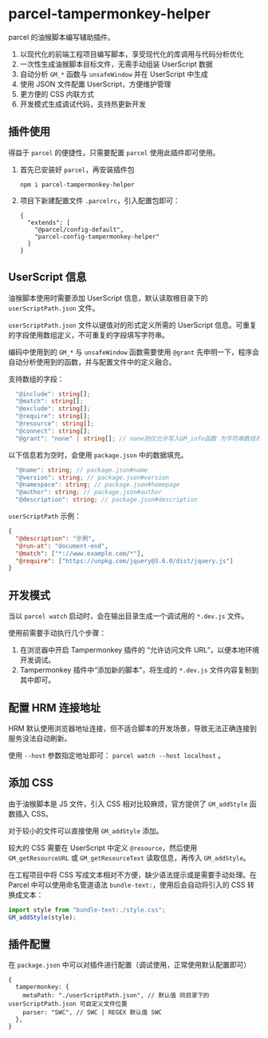 # parcel-tampermonkey-helper

parcel 的油猴脚本编写辅助插件。

1. 以现代化的前端工程项目编写脚本，享受现代化的库调用与代码分析优化
2. 一次性生成油猴脚本目标文件，无需手动组装 UserScript 数据
3. 自动分析 `GM_*` 函数与 `unsafeWindow` 并在 UserScript 中生成
4. 使用 JSON 文件配置 UserScript，方便维护管理
5. 更方便的 CSS 内联方式
6. 开发模式生成调试代码，支持热更新开发

## 插件使用

得益于 `parcel` 的便捷性，只需要配置 `parcel` 使用此插件即可使用。

1. 首先已安装好 `parcel`，再安装插件包

   ```
   npm i parcel-tampermonkey-helper
   ```

2. 项目下新建配置文件 `.parcelrc`，引入配置包即可：

   ```
   {
     "extends": [
       "@parcel/config-default",
       "parcel-config-tampermonkey-helper"
     ]
   }
   ```

## UserScript 信息

油猴脚本使用时需要添加 UserScript 信息，默认读取根目录下的 `userScriptPath.json` 文件。

`userScriptPath.json` 文件以键值对的形式定义所需的 UserScript 信息。可重复的字段使用数组定义，不可重复的字段填写字符串。

编码中使用到的 `GM_*` 与 `unsafeWindow` 函数需要使用 `@grant` 先申明一下，程序会自动分析使用到的函数，并与配置文件中的定义融合。

支持数组的字段：

```typescript
  "@include": string[];
  "@match": string[];
  "@exclude": string[];
  "@require": string[];
  "@resource": string[];
  "@connect": string[];
  "@grant": "none" | string[]; // none则仅允许写入GM_info函数 为字符串数组则与提取函数名合并
```

以下信息若为空时，会使用 `package.json` 中的数据填充。

```typescript
  "@name": string; // package.json#name
  "@version": string; // package.json#version
  "@namespace": string; // package.json#homepage
  "@author": string; // package.json#author
  "@description": string; // package.json#description
```

`userScriptPath` 示例：

```json
{
  "@description": "示例",
  "@run-at": "document-end",
  "@match": ["*://www.example.com/*"],
  "@require": ["https://unpkg.com/jquery@3.6.0/dist/jquery.js"]
}
```

## 开发模式

当以 `parcel watch` 启动时，会在输出目录生成一个调试用的 `*.dev.js` 文件。

使用前需要手动执行几个步骤：

1. 在浏览器中开启 Tampermonkey 插件的 “允许访问文件 URL”，以便本地环境开发调试。
2. Tampermonkey 插件中“添加新的脚本”，将生成的 `*.dev.js` 文件内容复制到其中即可。

## 配置 HRM 连接地址

HRM 默认使用浏览器地址连接，但不适合脚本的开发场景，导致无法正确连接到服务没法自动刷新。

使用 `--host` 参数指定地址即可： `parcel watch --host localhost` 。

## 添加 CSS

由于油猴脚本是 JS 文件，引入 CSS 相对比较麻烦，官方提供了 `GM_addStyle` 函数插入 CSS。

对于较小的文件可以直接使用 `GM_addStyle` 添加。

较大的 CSS 需要在 UserScript 中定义 `@resource`，然后使用 `GM_getResourceURL` 或 `GM_getResourceText` 读取信息，再传入 `GM_addStyle`。

在工程项目中将 CSS 写成文本相对不方便，缺少语法提示或是需要手动处理。在 Parcel 中可以使用命名管道语法 `bundle-text:`，使用后会自动将引入的 CSS 转换成文本：

```typescript
import style from "bundle-text:./style.css";
GM_addStyle(style);
```

## 插件配置

在 `package.json` 中可以对插件进行配置（调试使用，正常使用默认配置即可）

```json5
{
  tampermonkey: {
    metaPath: "./userScriptPath.json", // 默认值 同目录下的userScriptPath.json 可自定义文件位置
    parser: "SWC", // SWC | REGEX 默认值 SWC
  },
}
```
